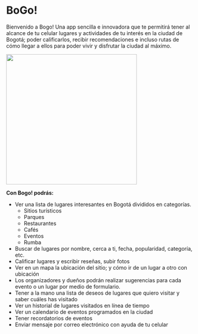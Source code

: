 # BoGo!
Bienvenido a Bogo! Una app sencilla e innovadora que te permitirá tener al alcance de tu celular lugares y actividades de tu interés en la ciudad de Bogotá; poder calificarlos, recibir recomendaciones e incluso rutas de cómo llegar a ellos para poder vivir y disfrutar la ciudad al máximo.

<p>
  <img width="350vw" height="auto" src="https://i.imgur.com/cVh5KZZ.jpg">
</p>

**Con Bogo! podrás:**
- Ver una lista de lugares interesantes en Bogotá divididos en categorías.
  - Sitios turísticos
  - Parques
  - Restaurantes
  - Cafés
  - Eventos
  - Rumba
- Buscar de lugares por nombre, cerca a ti, fecha, popularidad, categoría, etc.
- Calificar lugares y escribir reseñas, subir fotos
- Ver en un mapa la ubicación del sitio; y cómo ir de un lugar a otro con ubicación
- Los organizadores y dueños podrán realizar sugerencias para cada evento o un lugar por medio de formulario.
- Tener a la mano una lista de deseos de lugares que quiero visitar y saber cuáles has visitado
- Ver un historial de lugares visitados en línea de tiempo
- Ver un calendario de eventos programados en la ciudad
- Tener recordatorios de eventos
- Enviar mensaje por correo electrónico con ayuda de tu celular
